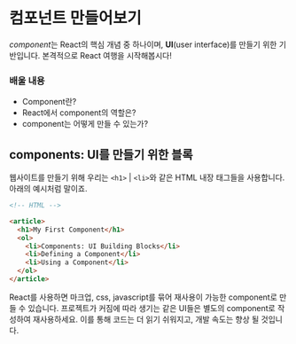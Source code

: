 # 컴포넌트 만들어보기

*component*는 React의 핵심 개념 중 하나이며, **UI**(user interface)를 만들기 위한 기반입니다. 본격적으로 React 여행을 시작해봅시다!

### 배울 내용

- Component란?
- React에서 component의 역할은?
- component는 어떻게 만들 수 있는가?

## components: UI를 만들기 위한 블록

웹사이트를 만들기 위해 우리는 `<h1>` | `<li>`와 같은 HTML 내장 태그들을 사용합니다. 아래의 예시처럼 말이죠.

```html
<!-- HTML -->

<article>
  <h1>My First Component</h1>
  <ol>
    <li>Components: UI Building Blocks</li>
    <li>Defining a Component</li>
    <li>Using a Component</li>
  </ol>
</article>
```

React를 사용하면 마크업, css, javascript를 묶어 재사용이 가능한 component로 만들 수 있습니다. 프로젝트가 커짐에 따라 생기는 같은 UI들은 별도의 component로 작성하여 재사용하세요. 이를 통해 코드는 더 읽기 쉬워지고, 개발 속도는 향상 될 것입니다.
